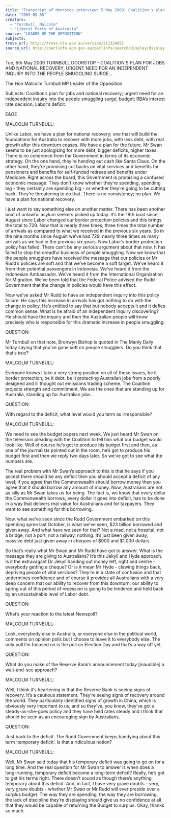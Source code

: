 ```yaml
---
title: "Transcript of doorstop interview: 5 May 2009: Coalition's plan for jobs and national recovery; urgent need for an independent inquiry into the people smuggling surge; budget; RBA's interest rate decision; Labor's deficit."
date: "2009-05-05"
creators:
  - "Turnbull, Malcolm"
  - "Liberal Party of Australia"
source: "LEADER OF THE OPPOSITION"
subjects:
trove_url: http://trove.nla.gov.au/version/211324852
source_url: http://parlinfo.aph.gov.au/parlInfo/search/display/display.w3p;query=Id%3A%22media/pressrel/BBHT6%22
---
```


 Tue, 5th May 2009   TURNBULL DOORSTOP - COALITION’S PLAN FOR JOBS AND NATIONAL  RECOVERY, URGENT NEED FOR AN INDEPENDENT INQUIRY INTO THE  PEOPLE SMUGGLING SURGE... 

 The Hon Malcolm Turnbull MP   Leader of the Opposition 

 Subjects: Coalition’s plan for jobs and national recovery; urgent need for an  independent inquiry into the people smuggling surge; budget; RBA’s interest rate  decision; Labor’s deficit.  

 E&OE  

 MALCOLM TURNBULL:  

 Unlike Labor, we have a plan for national recovery; one that will build the foundations  for Australia to recover with more jobs, with less debt, with real growth after this  downturn ceases. We have a plan for the future. Mr Swan seems to be just  apologising for more debt, bigger deficits, higher taxes. There is no coherence from  the Government in terms of its economic strategy. On the one hand, they’re handing  out cash like Santa Claus. On the other hand, they’re promising cut backs on vital  services and benefits for pensioners and benefits for self-funded retirees and  benefits under Medicare. Right across the board, this Government is promising a  confused economic message. They don’t know whether they’re spending, spending  big - they certainly are spending big - or whether they’re going to be cutting back.  They’re threatening to do that. There is no consistency; no plan. We have a plan for  national recovery.  

 I just want to say something else on another matter. There has been another boat of  unlawful asylum seekers picked up today. It’s the 19th boat since August since Labor  changed our border protection policies and this brings the total to 729. Now that is  nearly three times, three times the total number of arrivals as compared to what we  received in the previous six years. So in the nine months since August we’ve had  729, nearly three times as many arrivals as we had in the previous six years. Now  Labor’s border protection policy has failed. There can’t be any serious argument  about that now. It has failed to stop the dreadful business of people smuggling. Now  we know that the people smugglers have received the message that our policies or  Mr Rudd’s policies are soft and that we’ve become a soft target. We’ve heard it from  their potential passengers in Indonesia. We’ve heard it from the Indonesian  Ambassador. We’ve heard it from the International Organization for Migration. We’ve  been told that the Federal Police advised the Rudd Government that the change in  policies would have this effect.  

 Now we’ve asked Mr Rudd to have an independent inquiry into this policy failure. He  says this increase in arrivals has got nothing to do with the change in policy. He’s  entitled to say that but nobody accepts it and it defies common sense. What is he  afraid of an independent inquiry discovering? He should have the inquiry and then  the Australian people will know precisely who is responsible for this dramatic  increase in people smuggling.  

 QUESTION:  

 Mr Turnbull on that note, Bronwyn Bishop is quoted in The Manly Daily today saying  that you’ve gone soft on people smugglers. Do you think that that’s true?  

 MALCOLM TURNBULL:  

 Everyone knows I take a very strong position on all of these issues, be it border  protection, be it debt, be it protecting Australian jobs from a poorly designed and ill  thought out emissions trading scheme. The Coalition projects strength and  commitment. We are the ones that are standing up for Australia, standing up for  Australian jobs.  

 QUESTION:  

 With regard to the deficit, what level would you term as irresponsible?  

 MALCOLM TURNBULL:  

 We need to see the budget papers next week. We just heard Mr Swan on the  television pleading with the Coalition to tell him what our budget would look like. Well  of course he’s got to produce his budget first and then, as one of the journalists  pointed out in the room, he’s got to produce his budget first and then we reply two  days later. So we’ve got to see what the numbers are.  

 The real problem with Mr Swan’s approach to this is that he says if you accept there  should be any deficit then you should accept a deficit of any level; if you agree that  the Commonwealth should borrow money then you agree that it should borrow any  amount of money. Now, Australians are not as silly as Mr Swan takes us for being.  The fact is, we know that every dollar the Commonwealth borrows, every dollar it  goes into deficit, has to be done in a way that delivers real value for Australians and  for taxpayers. They want to see something for this borrowing.  

 Now, what we’ve seen since the Rudd Government embarked on this spending  spree last October, is what we’ve seen, $23 billion borrowed and given away. And  what have we seen for that? Not a road, not a hospital, not a bridge, not a port, not a  railway, nothing. It’s just been given away, massive debt just given away in cheques  of $900 and $1,000 dollars.  

 So that’s really what Mr Swan and Mr Rudd have got to answer. What is the  message they are giving to Australians? It’s this Jekyll and Hyde approach. Is it the  extravagant Dr Jekyll handing out money left, right and centre - everybody getting a  cheque? Or is it mean Mr Hyde - clawing things back, depriving people of vital  services? They’re in a state of confusion and that undermines confidence and of  course it provides all Australians with a very deep concern that our ability to recover  from this downturn, our ability to spring out of this period of recession is going to be  hindered and held back by an unsustainable level of Labor debt.  

 QUESTION:  

 What’s your reaction to the latest Newspoll?  

 MALCOLM TURNBULL:  

 Look, everybody else in Australia, or everyone else in the political world, comments  on opinion polls but I choose to leave it to everybody else. The only poll I’m focused  on is the poll on Election Day and that’s a way off yet.  

 QUESTION:  

 What do you make of the Reserve Bank’s announcement today [inaudible] a wait-and-see approach?  

 MALCOLM TURNBULL:  

 Well, I think it’s heartening in that the Reserve Bank is seeing signs of recovery. It’s  a cautious statement. They’re seeing signs of recovery around the world. They  particularly identified signs of growth in China, which is obviously very important to  us, and so they’ve, you know, they’ve got a steady-as-she-goes policy and they have  held rates steady and I think that should be seen as an encouraging sign by  Australians.  

 QUESTION:  

 Just back to the deficit. The Rudd Government keeps bandying about this term  ‘temporary deficit’. Is that a ridiculous notion?  

 MALCOLM TURNBULL:  

 Well, Mr Swan said today that his temporary deficit was going to go on for a long  time. And the real question for Mr Swan to answer is when does a long-running,  temporary deficit become a long-term deficit? Really, he’s got to get his terms right.  There doesn’t sound as though there’s anything temporary about this deficit. And, in  fact, I have very grave doubts - very, very grave doubts - whether Mr Swan or Mr  Rudd will ever preside over a surplus budget. The way they are spending, the way  they are borrowing, the lack of discipline they’re displaying should give us no  confidence at all that they would be capable of returning the Budget to surplus.  Okay, thanks so much.   

